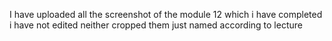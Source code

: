 I have uploaded all the screenshot of the module 12 which i have completed i have not edited neither cropped them just named according to lecture
